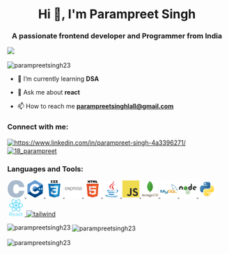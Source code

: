 <h1 align="center">Hi 👋, I'm Parampreet Singh</h1>
<h3 align="center">A passionate frontend developer and Programmer from India</h3>
<img align="right alt="coding" width="400px" src="[https://www.bing.com/images/search?view=detailV2&ccid=S5e4V1tj&id=621190AA62F8008630CED2A21D413AD6C9034089&thid=OIP.S5e4V1tjz7E-7II2Lgsd3gHaFj&mediaurl=https%3a%2f%2fverisoft.ai%2fwp-content%2fuploads%2f2022%2f05%2fprogrammer-animation.gif&exph=600&expw=800&q=sardar+boy+coding+gif&simid=608013352431811061&FORM=IRPRST&ck=C18E1D070A5CFEFD4285BB09E579C741&selectedIndex=52&itb=0](https://www.bing.com/th/id/OGC.65256658671cd7078435bd1285ac16c7?pid=1.7&rurl=https%3a%2f%2fuser-images.githubusercontent.com%2f69011963%2f137184767-79a13ec7-1bb3-4341-a6da-3a149c9c159a.gif&ehk=Nu1FIfd5q7QcNVSJraaTA4e%2bozQpENkerWBfqirmzas%3d)](https://www.bing.com/th/id/OGC.c0d1b11e54c2b07f7353dd160e8ba80d?pid=1.7&rurl=https%3a%2f%2fcdn.dribbble.com%2fusers%2f1059583%2fscreenshots%2f4171367%2fcoding-freak.gif&ehk=lm8USaegpIM08X3NbwFPQMr7SjSKU%2f%2faFj7rYY0odvA%3d)"/>
<p align="left"> <img src="https://komarev.com/ghpvc/?username=parampreetsingh23&label=Profile%20views&color=0e75b6&style=flat" alt="parampreetsingh23" /> </p>

- 🌱 I’m currently learning **DSA**

- 💬 Ask me about **react**

- 📫 How to reach me **parampreetsinghlall@gmail.com**



<h3 align="left">Connect with me:</h3>
<p align="left">
<a href="www.linkedin.com/in/parampreet-singh-4a3396271" target="blank"><img align="center" src="https://raw.githubusercontent.com/rahuldkjain/github-profile-readme-generator/master/src/images/icons/Social/linked-in-alt.svg" alt="https://www.linkedin.com/in/parampreet-singh-4a3396271/" height="30" width="40" /></a>
<a href="https://instagram.com/18_parampreet" target="blank"><img align="center" src="https://raw.githubusercontent.com/rahuldkjain/github-profile-readme-generator/master/src/images/icons/Social/instagram.svg" alt="18_parampreet" height="30" width="40" /></a>
</p>

<h3 align="left">Languages and Tools:</h3>
<p align="left"> <a href="https://www.cprogramming.com/" target="_blank" rel="noreferrer"> <img src="https://raw.githubusercontent.com/devicons/devicon/master/icons/c/c-original.svg" alt="c" width="40" height="40"/> </a> <a href="https://www.w3schools.com/cpp/" target="_blank" rel="noreferrer"> <img src="https://raw.githubusercontent.com/devicons/devicon/master/icons/cplusplus/cplusplus-original.svg" alt="cplusplus" width="40" height="40"/> </a> <a href="https://www.w3schools.com/css/" target="_blank" rel="noreferrer"> <img src="https://raw.githubusercontent.com/devicons/devicon/master/icons/css3/css3-original-wordmark.svg" alt="css3" width="40" height="40"/> </a> <a href="https://expressjs.com" target="_blank" rel="noreferrer"> <img src="https://raw.githubusercontent.com/devicons/devicon/master/icons/express/express-original-wordmark.svg" alt="express" width="40" height="40"/> </a> <a href="https://www.w3.org/html/" target="_blank" rel="noreferrer"> <img src="https://raw.githubusercontent.com/devicons/devicon/master/icons/html5/html5-original-wordmark.svg" alt="html5" width="40" height="40"/> </a> <a href="https://www.java.com" target="_blank" rel="noreferrer"> <img src="https://raw.githubusercontent.com/devicons/devicon/master/icons/java/java-original.svg" alt="java" width="40" height="40"/> </a> <a href="https://developer.mozilla.org/en-US/docs/Web/JavaScript" target="_blank" rel="noreferrer"> <img src="https://raw.githubusercontent.com/devicons/devicon/master/icons/javascript/javascript-original.svg" alt="javascript" width="40" height="40"/> </a> <a href="https://www.mongodb.com/" target="_blank" rel="noreferrer"> <img src="https://raw.githubusercontent.com/devicons/devicon/master/icons/mongodb/mongodb-original-wordmark.svg" alt="mongodb" width="40" height="40"/> </a> <a href="https://www.mysql.com/" target="_blank" rel="noreferrer"> <img src="https://raw.githubusercontent.com/devicons/devicon/master/icons/mysql/mysql-original-wordmark.svg" alt="mysql" width="40" height="40"/> </a> <a href="https://nodejs.org" target="_blank" rel="noreferrer"> <img src="https://raw.githubusercontent.com/devicons/devicon/master/icons/nodejs/nodejs-original-wordmark.svg" alt="nodejs" width="40" height="40"/> </a> <a href="https://www.python.org" target="_blank" rel="noreferrer"> <img src="https://raw.githubusercontent.com/devicons/devicon/master/icons/python/python-original.svg" alt="python" width="40" height="40"/> </a> <a href="https://reactjs.org/" target="_blank" rel="noreferrer"> <img src="https://raw.githubusercontent.com/devicons/devicon/master/icons/react/react-original-wordmark.svg" alt="react" width="40" height="40"/> </a> <a href="https://tailwindcss.com/" target="_blank" rel="noreferrer"> <img src="https://www.vectorlogo.zone/logos/tailwindcss/tailwindcss-icon.svg" alt="tailwind" width="40" height="40"/> </a> </p>

<p><img align="left" src="https://github-readme-stats.vercel.app/api/top-langs?username=parampreetsingh23&show_icons=true&locale=en&layout=compact" alt="parampreetsingh23" /></p>

<p>&nbsp;<img align="center" src="https://github-readme-stats.vercel.app/api?username=parampreetsingh23&show_icons=true&locale=en" alt="parampreetsingh23" /></p>

<p><img align="center" src="https://github-readme-streak-stats.herokuapp.com/?user=parampreetsingh23&" alt="parampreetsingh23" /></p>
